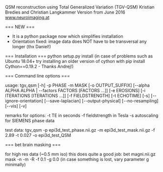 QSM reconstruction using Total Generalized Variation (TGV-QSM)
Kristian Bredies and Christian Langkammer
Version from June 2016
www.neuroimaging.at

=== NEW ===
- It is a python package now which simplifies installation
- Orientation fixed: image data does NOT have to be transversal any longer (thx Daniel!)


=== Installation ===
python setup.py install
 (in case of problems such as Ubuntu 18.04+ try installing an older version of cython with pip install Cython==0.19.2 - Thanks Andrej!) 

=== Command line options ===

usage: tgv_qsm [-h] -p PHASE -m MASK [-o OUTPUT_SUFFIX]
               [--alpha ALPHA ALPHA | --factors FACTORS [FACTORS ...]]
               [-e EROSIONS] [-i ITERATIONS [ITERATIONS ...]]
               [-f FIELDSTRENGTH] [-t ECHOTIME] [-s] [--ignore-orientation]
               [--save-laplacian] [--output-physical] [--no-resampling]
               [--vis] [-v]

remarks for options:
	-t TE in seconds
	-f fieldstrength in Tesla
	-s autoscaling for SIEMENS phase data


test data:
tgv_qsm  -p epi3d_test_phase.nii.gz -m epi3d_test_mask.nii.gz -f 2.89 -t 0.027 -o epi3d_test_QSM





=== bet brain masking  ===

for high res data (~0.5 mm iso) this does quite a good job:
bet magni.nii.gz mask -n -m -R -f 0.1 -g 0.0
(in case something is lost, vary parameter g minimally)


